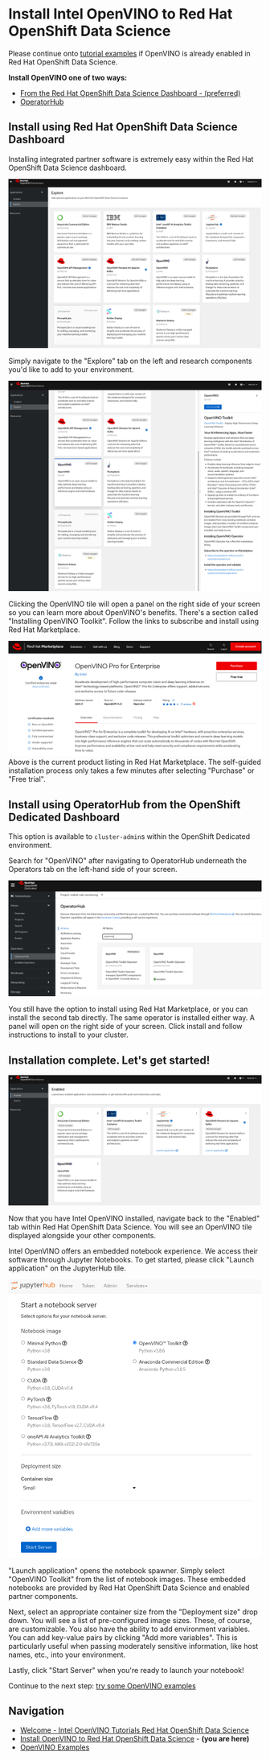 
# Install Intel OpenVINO to Red Hat OpenShift Data Science 

Please continue onto [tutorial examples](02_examples.md) if OpenVINO is already enabled in Red Hat OpenShift Data Science.

**Install OpenVINO one of two ways:**
* [From the Red Hat OpenShift Data Science Dashboard - (preferred)](#install-using-red-hat-openshift-data-science-dashboard)
* [OperatorHub](#install-using-operatorhub-from-the-openshift-dedicated-dashboard)
<!-- or you are using the sandbox cluster (future) -->

## Install using Red Hat OpenShift Data Science Dashboard

Installing integrated partner software is extremely easy within the Red Hat OpenShift Data Science dashboard. 

![rhods-dashboard-explore](./assets/img/rhods-dashboard-explore.png)

Simply navigate to the "Explore" tab on the left and research components you'd like to add to your environment. 

![openvino-get-started](./assets/img/openvino-get-started.png)

Clicking the OpenVINO tile will open a panel on the right side of your screen so you can learn more about OpenVINO's benefits. 
There's a section called "Installing OpenVINO Toolkit".
Follow the links to subscribe and install using Red Hat Marketplace. 

![openvino-rhm](./assets/img/openvino-rhm.png)
Above is the current product listing in Red Hat Marketplace. 
The self-guided installation process only takes a few minutes after selecting "Purchase" or "Free trial". 

<!-- get some docs to link out to this piece --> 

## Install using OperatorHub from the OpenShift Dedicated Dashboard

This option is available to `cluster-admin`s within the OpenShift Dedicated environment.

Search for "OpenVINO" after navigating to OperatorHub underneath the Operators tab on the left-hand side of your screen. 

![openvino-operatorhub](./assets/img/openvino-operatorhub.png)

You still have the option to install using Red Hat Marketplace, or you can install the second tab directly. 
The same operator is installed either way. 
A panel will open on the right side of your screen.
Click install and follow instructions to install to your cluster.


## Installation complete. Let's get started! 

![rhods-dashboard-enabled](./assets/img/rhods-dashboard-enabled.png)

Now that you have Intel OpenVINO installed, navigate back to the "Enabled" tab within Red Hat OpenShift Data Science. 
You will see an OpenVINO tile displayed alongside your other components.

Intel OpenVINO offers an embedded notebook experience. 
We access their software through Jupyter Notebooks.
To get started, please click "Launch application" on the JupyterHub tile.

![jupyter-launcher](./assets/img/jupyter-launcher.png) 

"Launch application" opens the notebook spawner. 
Simply select "OpenVINO Toolkit" from the list of notebook images.
These embedded notebooks are provided by Red Hat OpenShift Data Science and enabled partner components. 

Next, select an appropriate container size from the "Deployment size" drop down. 
You will see a list of pre-configured image sizes.
These, of course, are customizable. 
You also have the ability to add environment variables. 
You can add key-value pairs by clicking "Add more variables". 
This is particularly useful when passing moderately sensitive information, like host names, etc., into your environment. 

Lastly, click "Start Server" when you're ready to launch your notebook!

Continue to the next step: [try some OpenVINO examples](02_examples.md)

## Navigation 

* [Welcome - Intel OpenVINO Tutorials Red Hat OpenShift Data Science](00_index.md)
* [Install OpenVINO to Red Hat OpenShift Data Science](01_install.md) - **(you are here)**
* [OpenVINO Examples](02_examples.md)
